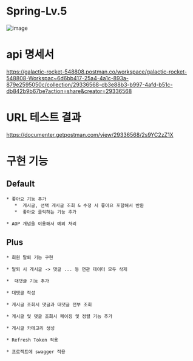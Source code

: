 # Spring-Lv.5
![image](https://github.com/InHeeS/hh99_Spring_Lv.5/assets/140541167/b1d301fe-3836-403d-9ded-3485da3345d9)


# api 명세서
https://galactic-rocket-548808.postman.co/workspace/galactic-rocket-548808-Workspac~6d6bb417-25a4-4a1c-893a-879e2595050c/collection/29336568-cb3e88b3-b997-4afd-b51c-db842b9b67be?action=share&creator=29336568

# URL 테스트 결과
https://documenter.getpostman.com/view/29336568/2s9YC2zZ1X

# 구현 기능

## Default
    * 좋아요 기능 추가
       *  게시글, 선택 게시글 조회 & 수정 시 좋아요 포함해서 반환
       *  좋아요 클릭하는 기능 추가

    * AOP 개념을 이용해서 예외 처리

## Plus
    * 회원 탈퇴 기능 구현

    * 탈퇴 시 게시글 -> 댓글 ... 등 연관 데이터 모두 삭제

    *  대댓글 기능 추가

    * 대댓글 작성
    
    * 게시글 조회시 댓글과 대댓글 전부 조회

    * 게시글 및 댓글 조회시 페이징 및 정렬 기능 추가
    
    * 게시글 카테고리 생성
    
    * Refresh Token 적용
    
    * 프로젝트에 swagger 적용
